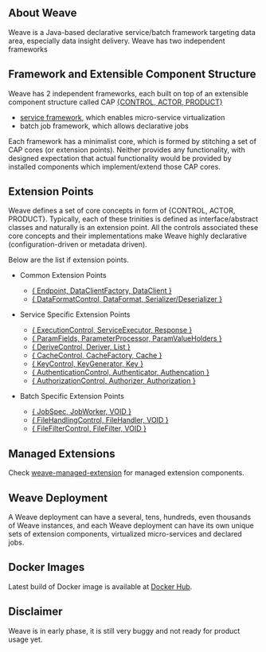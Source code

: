 ## About Weave  

Weave is a Java-based declarative service/batch framework targeting data area, especially data insight delivery. Weave has two independent frameworks

## Framework and Extensible Component Structure

Weave has 2 independent frameworks, each built on top of an extensible component structure called CAP 
[{CONTROL, ACTOR, PRODUCT}](https://aftersound.github.io/weave/control-actor-product-component-structure)

- [service framework](https://aftersound.github.io/weave/micro-service-virtualization-over-cap-closer-look), which enables micro-service virtualization
- batch job framework, which allows declarative jobs

Each framework has a minimalist core, which is formed by stitching a set of CAP cores (or extension points). Neither provides any functionality, with designed expectation that actual functionality would be provided by installed components which implement/extend those CAP cores.  

## Extension Points

Weave defines a set of core concepts in form of {CONTROL, ACTOR, PRODUCT}. Typically, each of these trinities is defined
 as interface/abstract classes and naturally is an extension point. All the controls associated these core concepts and their implementations make Weave highly declarative (configuration-driven or metadata driven).

Below are the list if extension points.

* Common Extension Points
  * [{ Endpoint, DataClientFactory, DataClient }](https://aftersound.github.io/weave/extension-pointdata-client-factory)  
  * [{ DataFormatControl, DataFormat, Serializer/Deserializer }](https://aftersound.github.io/weave/extension-pointdata-data-format)

* Service Specific Extension Points
  * [{ ExecutionControl, ServiceExecutor, Response }](https://aftersound.github.io/weave/extension-point-service-executor)  
  * [{ ParamFields, ParameterProcessor, ParamValueHolders }](https://aftersound.github.io/weave/extension-point-parameter-processor)  
  * [{ DeriveControl, Deriver, List }](https://aftersound.github.io/weave/extension-point-param-deriver)  
  * [{ CacheControl, CacheFactory, Cache }](https://aftersound.github.io/weave/extension-point-cache-factory)  
  * [{ KeyControl, KeyGenerator, Key }](https://aftersound.github.io/weave/extension-point-key-generator)  
  * [{ AuthenticationControl, Authenticator, Authencation }](https://aftersound.github.io/weave/extension-point-authenticator)  
  * [{ AuthorizationControl, Authorizer, Authorization }](https://aftersound.github.io/weave/extension-point-authorizer)  

* Batch Specific Extension Points
  * [{ JobSpec, JobWorker, VOID }](https://aftersound.github.io/weave/extension-point-job-worker)  
  * [{ FileHandlingControl, FileHandler, VOID }](https://aftersound.github.io/weave/extension-point-file-handler)  
  * [{ FileFilterControl, FileFilter, VOID }](https://aftersound.github.io/weave/extension-point-file-filter)  

## Managed Extensions

Check [weave-managed-extension](https://github.com/aftersound/weave-managed-extensions) for managed extension components.

## Weave Deployment

A Weave deployment can have a several, tens, hundreds, even thousands of Weave instances, and each Weave deployment can have its own unique sets of extension components, virtualized micro-services and declared jobs.

## Docker Images

Latest build of Docker image is available at [Docker Hub](https://hub.docker.com/r/aftersound/weave).

## Disclaimer
Weave is in early phase, it is still very buggy and not ready for product usage yet.




